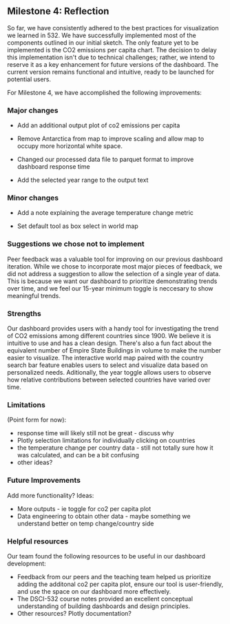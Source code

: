 ## Milestone 4: Reflection

So far, we have consistently adhered to the best practices for visualization we learned in 532. We have successfully implemented most of the components outlined in our initial sketch. The only feature yet to be implemented is the CO2 emissions per capita chart. The decision to delay this implementation isn't due to technical challenges; rather, we intend to reserve it as a key enhancement for future versions of the dashboard. The current version remains functional and intuitive, ready to be launched for potential users.

For Milestone 4, we have accomplished the following improvements:

### Major changes

- Add an additional output plot of co2 emissions per capita

- Remove Antarctica from map to improve scaling and allow map to occupy more horizontal white space.

- Changed our processed data file to parquet format to improve dashboard response time

- Add the selected year range to the output text

### Minor changes

- Add a note explaining the average temperature change metric

- Set default tool as box select in world map


### Suggestions we chose not to implement
Peer feedback was a valuable tool for improving on our previous dashboard iteration. While we chose to incorporate most major pieces of feedback, we did not address a suggestion to allow the selection of a single year of data. This is because we want our dashboard to prioritize demonstrating trends over time, and we feel our 15-year minimum toggle is neccesary to show meaningful trends.


### Strengths

Our dashboard provides users with a handy tool for investigating the trend of CO2 emissions among different countries since 1900. We believe it is intuitive to use and has a clean design. There's also a fun fact about the equivalent number of Empire State Buildings in volume to make the number easier to visualize. The interactive world map paired with the country search bar feature enables users to select and visualize data based on personalized needs. Aditionally, the year toggle allows users to observe how relative contributions between selected countries have varied over time.


### Limitations

(Point form for now):
- response time will likely still not be great - discuss why
- Plotly selection limitations for individually clicking on countries
- the temperature change per country data - still not totally sure how it was calculated, and can be a bit confusing
- other ideas?

### Future Improvements

Add more functionality? Ideas:
- More outputs - ie toggle for co2 per capita plot
- Data engineering to obtain other data - maybe something we understand better on temp change/country side


### Helpful resources
Our team found the following resources to be useful in our dashboard development:
- Feedback from our peers and the teaching team helped us prioritize adding the additonal co2 per capita plot, ensure our tool is user-friendly, and use the space on our dashboard more effectively.
- The DSCI-532 course notes provided an excellent conceptual understanding of building dashboards and design principles.
- Other resources? Plotly documentation?